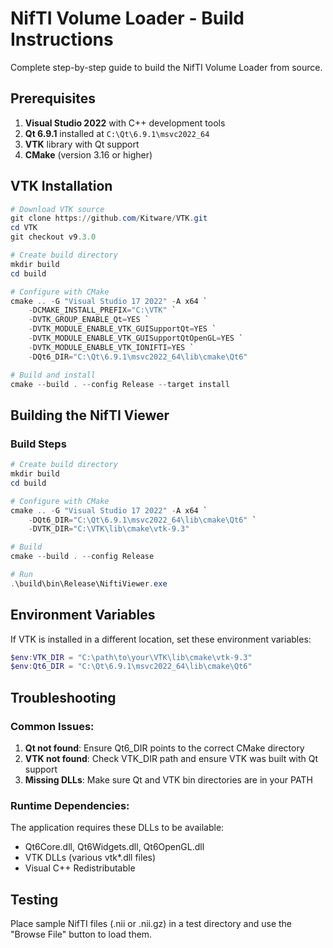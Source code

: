 # NifTI Volume Loader - Build Instructions

Complete step-by-step guide to build the NifTI Volume Loader from source.

## Prerequisites

1. **Visual Studio 2022** with C++ development tools
2. **Qt 6.9.1** installed at `C:\Qt\6.9.1\msvc2022_64`
3. **VTK** library with Qt support
4. **CMake** (version 3.16 or higher)

## VTK Installation

```powershell
# Download VTK source
git clone https://github.com/Kitware/VTK.git
cd VTK
git checkout v9.3.0

# Create build directory
mkdir build
cd build

# Configure with CMake
cmake .. -G "Visual Studio 17 2022" -A x64 `
    -DCMAKE_INSTALL_PREFIX="C:\VTK" `
    -DVTK_GROUP_ENABLE_Qt=YES `
    -DVTK_MODULE_ENABLE_VTK_GUISupportQt=YES `
    -DVTK_MODULE_ENABLE_VTK_GUISupportQtOpenGL=YES `
    -DVTK_MODULE_ENABLE_VTK_IONIFTI=YES `
    -DQt6_DIR="C:\Qt\6.9.1\msvc2022_64\lib\cmake\Qt6"

# Build and install
cmake --build . --config Release --target install
```

## Building the NifTI Viewer

### Build Steps
```powershell
# Create build directory
mkdir build
cd build

# Configure with CMake
cmake .. -G "Visual Studio 17 2022" -A x64 `
    -DQt6_DIR="C:\Qt\6.9.1\msvc2022_64\lib\cmake\Qt6" `
    -DVTK_DIR="C:\VTK\lib\cmake\vtk-9.3"

# Build
cmake --build . --config Release

# Run
.\build\bin\Release\NiftiViewer.exe
```

## Environment Variables
If VTK is installed in a different location, set these environment variables:
```powershell
$env:VTK_DIR = "C:\path\to\your\VTK\lib\cmake\vtk-9.3"
$env:Qt6_DIR = "C:\Qt\6.9.1\msvc2022_64\lib\cmake\Qt6"
```

## Troubleshooting

### Common Issues:
1. **Qt not found**: Ensure Qt6_DIR points to the correct CMake directory
2. **VTK not found**: Check VTK_DIR path and ensure VTK was built with Qt support
3. **Missing DLLs**: Make sure Qt and VTK bin directories are in your PATH

### Runtime Dependencies:
The application requires these DLLs to be available:
- Qt6Core.dll, Qt6Widgets.dll, Qt6OpenGL.dll
- VTK DLLs (various vtk*.dll files)
- Visual C++ Redistributable

## Testing
Place sample NifTI files (.nii or .nii.gz) in a test directory and use the "Browse File" button to load them.